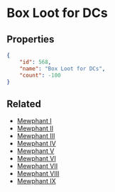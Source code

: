 # Box Loot for DCs

<no description available>

## Properties

```json
{
    "id": 568,
    "name": "Box Loot for DCs",
    "count": -100
}
```

## Related

- [Mewphant I](../items/17554-mewphant-i.md)
- [Mewphant II](../items/17555-mewphant-ii.md)
- [Mewphant III](../items/17556-mewphant-iii.md)
- [Mewphant IV](../items/17557-mewphant-iv.md)
- [Mewphant V](../items/17558-mewphant-v.md)
- [Mewphant VI](../items/17559-mewphant-vi.md)
- [Mewphant VII](../items/17560-mewphant-vii.md)
- [Mewphant VIII](../items/17561-mewphant-viii.md)
- [Mewphant IX](../items/17562-mewphant-ix.md)

